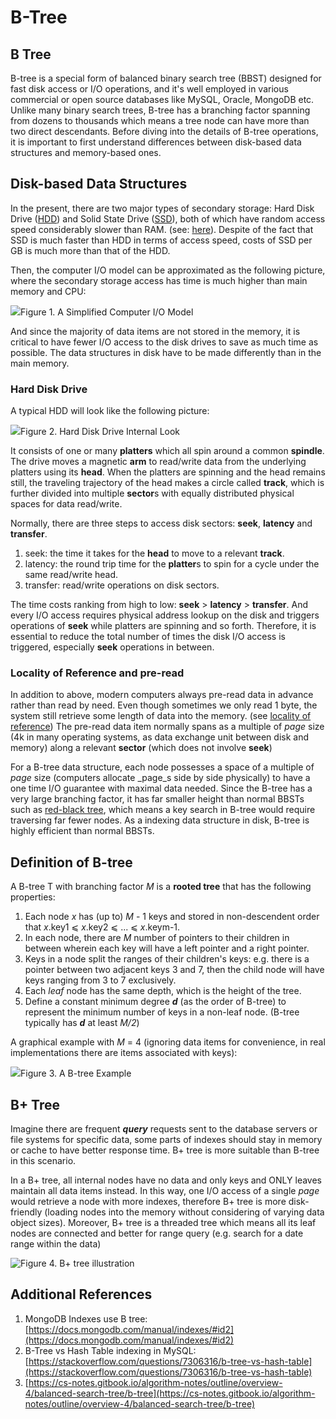 # B-Tree

## B Tree

B-tree is a special form of balanced binary search tree (BBST) designed for fast disk access or I/O operations, and it's well employed in various commercial or open source databases like MySQL, Oracle, MongoDB etc. Unlike many binary search trees, B-tree has a branching factor spanning from dozens to thousands which means a tree node can have more than two direct descendants. Before diving into the details of B-tree operations, it is important to first understand differences between disk-based data structures and memory-based ones.

## Disk-based Data Structures <a href="#disk-based-data-structures" id="disk-based-data-structures"></a>

In the present, there are two major types of secondary storage: Hard Disk Drive ([HDD](https://en.wikipedia.org/wiki/Hard\_disk\_drive)) and Solid State Drive ([SSD](https://en.wikipedia.org/wiki/Solid-state\_drive)), both of which have random access speed considerably slower than RAM. (see: [here](https://superuser.com/questions/1173675/how-much-faster-is-memory-ram-compared-to-ssd-for-random-access/1173713)). Despite of the fact that SSD is much faster than HDD in terms of access speed, costs of SSD per GB is much more than that of the HDD.

Then, the computer I/O model can be approximated as the following picture, where the secondary storage access has time is much higher than main memory and CPU:

![](https://firebasestorage.googleapis.com/v0/b/gitbook-28427.appspot.com/o/assets%2F-LQpLOTVKDY3pIvuIk2h%2F-LQpLtuWuWX31O5763zE%2F-LQpLwMZJRZkdpobo5ak%2Fb-tree.png?generation=1541714735126951\&alt=media)Figure 1. A Simplified Computer I/O Model

And since the majority of data items are not stored in the memory, it is critical to have fewer I/O access to the disk drives to save as much time as possible. The data structures in disk have to be made differently than in the main memory.

### Hard Disk Drive <a href="#hard-disk-drive" id="hard-disk-drive"></a>

A typical HDD will look like the following picture:

![](https://firebasestorage.googleapis.com/v0/b/gitbook-28427.appspot.com/o/assets%2F-LQpLOTVKDY3pIvuIk2h%2F-LQpLtuWuWX31O5763zE%2F-LQpLwMaMtdg2uBFKAnD%2Fb-tree-2.jpg?generation=1541714734421770\&alt=media)Figure 2. Hard Disk Drive Internal Look

It consists of one or many **platters** which all spin around a common **spindle**. The drive moves a magnetic **arm** to read/write data from the underlying platters using its **head**. When the platters are spinning and the head remains still, the traveling trajectory of the head makes a circle called **track**, which is further divided into multiple **sector**s with equally distributed physical spaces for data read/write.

Normally, there are three steps to access disk sectors: **seek**, **latency** and **transfer**.

1. seek: the time it takes for the **head** to move to a relevant **track**.
2. latency: the round trip time for the **platter**s to spin for a cycle under the same read/write head.
3. transfer: read/write operations on disk sectors.

The time costs ranking from high to low: **seek** > **latency** > **transfer**. And every I/O access requires physical address lookup on the disk and triggers operations of **seek** while platters are spinning and so forth. Therefore, it is essential to reduce the total number of times the disk I/O access is triggered, especially **seek** operations in between.

### Locality of Reference and pre-read <a href="#locality-of-reference-and-pre-read" id="locality-of-reference-and-pre-read"></a>

In addition to above, modern computers always pre-read data in advance rather than read by need. Even though sometimes we only read 1 byte, the system still retrieve some length of data into the memory. (see [locality of reference](https://en.wikipedia.org/wiki/Locality\_of\_reference)) The pre-read data item normally spans as a multiple of _page_ size (4k in many operating systems, as data exchange unit between disk and memory) along a relevant **sector** (which does not involve **seek**)

For a B-tree data structure, each node possesses a space of a multiple of _page_ size (computers allocate \_page\_s side by side physically) to have a one time I/O guarantee with maximal data needed. Since the B-tree has a very large branching factor, it has far smaller height than normal BBSTs such as [red-black tree](https://cs-notes.gitbook.io/algorithm-notes/outline/overview-4/balanced-search-tree/red-black-tree), which means a key search in B-tree would require traversing far fewer nodes. As a indexing data structure in disk, B-tree is highly efficient than normal BBSTs.

## Definition of B-tree <a href="#definition-of-b-tree" id="definition-of-b-tree"></a>

A B-tree T with branching factor _M_ is a **rooted tree** that has the following properties:

1. Each node _x_ has (up to) _M_ - 1 keys and stored in non-descendent order that _x_.key1 ⩽ _x_.key2 ⩽ ... ⩽ _x_.keym-1.
2. In each node, there are _M_ number of pointers to their children in between wherein each key will have a left pointer and a right pointer.
3. Keys in a node split the ranges of their children's keys: e.g. there is a pointer between two adjacent keys 3 and 7, then the child node will have keys ranging from 3 to 7 exclusively.
4. Each _leaf_ node has the same depth, which is the height of the tree.
5. Define a constant minimum degree _**d**_ (as the order of B-tree) to represent the minimum number of keys in a non-leaf node. (B-tree typically has _**d**_ at least _M/2_)

A graphical example with _M_ = 4 (ignoring data items for convenience, in real implementations there are items associated with keys):

![](https://firebasestorage.googleapis.com/v0/b/gitbook-28427.appspot.com/o/assets%2F-LQpLOTVKDY3pIvuIk2h%2F-LQpLtuWuWX31O5763zE%2F-LQpLwMc00\_96aOAMfnB%2Fb-tree-2.png?generation=1541714734525814\&alt=media)Figure 3. A B-tree Example

## B+ Tree <a href="#b-tree" id="b-tree"></a>

Imagine there are frequent _**query**_ requests sent to the database servers or file systems for specific data, some parts of indexes should stay in memory or cache to have better response time. B+ tree is more suitable than B-tree in this scenario.

In a B+ tree, all internal nodes have no data and only keys and ONLY leaves maintain all data items instead. In this way, one I/O access of a single _page_ would retrieve a node with more indexes, therefore B+ tree is more disk-friendly (loading nodes into the memory without considering of varying data object sizes). Moreover, B+ tree is a threaded tree which means all its leaf nodes are connected and better for range query (e.g. search for a date range within the data)

![Figure 4. B+ tree illustration](https://firebasestorage.googleapis.com/v0/b/gitbook-28427.appspot.com/o/assets%2F-LQpLOTVKDY3pIvuIk2h%2F-LQpLtuWuWX31O5763zE%2F-LQpLwMe6PCT8ScoBi9k%2Fb%2Btree.jpg?generation=1541714734969927\&alt=media)

## Additional References <a href="#additional-references" id="additional-references"></a>

1. MongoDB Indexes use B tree: [https://docs.mongodb.com/manual/indexes/#id2](https://docs.mongodb.com/manual/indexes/#id2)​
2. B-Tree vs Hash Table indexing in MySQL: [https://stackoverflow.com/questions/7306316/b-tree-vs-hash-table](https://stackoverflow.com/questions/7306316/b-tree-vs-hash-table)​
3. [https://cs-notes.gitbook.io/algorithm-notes/outline/overview-4/balanced-search-tree/b-tree](https://cs-notes.gitbook.io/algorithm-notes/outline/overview-4/balanced-search-tree/b-tree)
